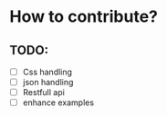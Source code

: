 # How to contribute?

## TODO:
- [ ] Css handling
- [ ] json handling
- [ ] Restfull api
- [ ] enhance examples
